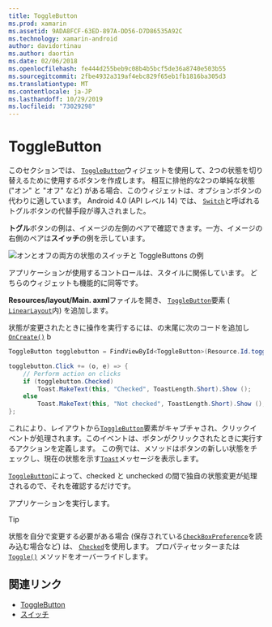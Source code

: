 ```yaml
---
title: ToggleButton
ms.prod: xamarin
ms.assetid: 9ADA8FCF-63ED-897A-DD56-D7D86535A92C
ms.technology: xamarin-android
author: davidortinau
ms.author: daortin
ms.date: 02/06/2018
ms.openlocfilehash: fe444d255beb9c08b4b5bcf5de36a8740e503b55
ms.sourcegitcommit: 2fbe4932a319af4ebc829f65eb1fb1816ba305d3
ms.translationtype: MT
ms.contentlocale: ja-JP
ms.lasthandoff: 10/29/2019
ms.locfileid: "73029298"
---
```

# <a name="togglebutton"></a>ToggleButton

このセクションでは、 [`ToggleButton`](xref:Android.Widget.ToggleButton)ウィジェットを使用して、2つの状態を切り替えるために使用するボタンを作成します。 相互に排他的な2つの単純な状態 ("オン" と "オフ" など) がある場合、このウィジェットは、オプションボタンの代わりに適しています。 Android 4.0 (API レベル 14) では、 [`Switch`](xref:Android.Widget.Switch)と呼ばれるトグルボタンの代替手段が導入されました。

**トグル**ボタンの例は、イメージの左側のペアで確認できます。一方、イメージの右側のペアは**スイッチ**の例を示しています。

![オンとオフの両方の状態のスイッチと ToggleButtons の例](toggle-button-images/togglebutton-switch.png)  

アプリケーションが使用するコントロールは、スタイルに関係しています。 どちらのウィジェットも機能的に同等です。

**Resources/layout/Main. axml**ファイルを開き、 [`ToggleButton`](xref:Android.Widget.ToggleButton)要素 ( [`LinearLayout`](xref:Android.Widget.LinearLayout)内) を追加します。

状態が変更されたときに操作を実行するには、の末尾に次のコードを追加し[`OnCreate()`](xref:Android.App.Activity.OnCreate*)
b

```csharp
ToggleButton togglebutton = FindViewById<ToggleButton>(Resource.Id.togglebutton);

togglebutton.Click += (o, e) => {
    // Perform action on clicks
    if (togglebutton.Checked)
        Toast.MakeText(this, "Checked", ToastLength.Short).Show ();
    else
        Toast.MakeText(this, "Not checked", ToastLength.Short).Show ();
};
```

これにより、レイアウトから[`ToggleButton`](xref:Android.Widget.ToggleButton)要素がキャプチャされ、クリックイベントが処理されます。このイベントは、ボタンがクリックされたときに実行するアクションを定義します。 この例では、メソッドはボタンの新しい状態をチェックし、現在の状態を示す[`Toast`](xref:Android.Widget.Toast)メッセージを表示します。

[`ToggleButton`](xref:Android.Widget.ToggleButton)によって、checked と unchecked の間で独自の状態変更が処理されるので、それを確認するだけです。

アプリケーションを実行します。

> [!TIP]
> 状態を自分で変更する必要がある場合 (保存されている[`CheckBoxPreference`](xref:Android.Preferences.CheckBoxPreference)を読み込む場合など) は、 [`Checked`](xref:Android.Widget.CompoundButton.Checked)を使用します。
> プロパティセッターまたは[`Toggle()`](xref:Android.Widget.CompoundButton.Toggle)
> メソッドをオーバーライドします。

## <a name="related-links"></a>関連リンク

- [ToggleButton](https://developer.android.com/reference/android/widget/ToggleButton.html)
- [スイッチ](https://developer.android.com/reference/android/widget/Switch.html)

